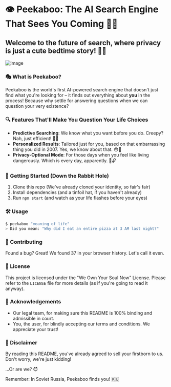 # 👁️ Peekaboo: The AI Search Engine That Sees You Coming 🕵️‍♀️

## Welcome to the future of search, where privacy is just a cute bedtime story! 🛌💤

![image](https://github.com/user-attachments/assets/141fe866-3bbf-4a5a-8bde-601d3ae1371a)


### 🎭 What is Peekaboo?

Peekaboo is the world's first AI-powered search engine that doesn't just find what you're looking for – it finds out everything about **you** in the process! Because why settle for answering questions when we can question your very existence?

### 🔍 Features That'll Make You Question Your Life Choices

- **Predictive Searching**: We know what you want before you do. Creepy? Nah, just efficient! 🧠💨
- **Personalized Results**: Tailored just for you, based on that embarrassing thing you did in 2007. Yes, we know about that. 😳🙈
- **Privacy-Optional Mode**: For those days when you feel like living dangerously. Which is every day, apparently. 🎰🔓

### 🚀 Getting Started (Down the Rabbit Hole)

1. Clone this repo (We've already cloned your identity, so fair's fair)
2. Install dependencies (and a tinfoil hat, if you haven't already)
3. Run `npm start` (and watch as your life flashes before your eyes)

### 🛠️ Usage

```bash
$ peekaboo "meaning of life"
> Did you mean: "Why did I eat an entire pizza at 3 AM last night?"
```

### 🧪 Contributing

Found a bug? Great! We found 37 in your browser history. Let's call it even.

### 📜 License

This project is licensed under the "We Own Your Soul Now" License. Please refer to the `LICENSE` file for more details (as if you're going to read it anyway).

### 🙏 Acknowledgements

- Our legal team, for making sure this README is 100% binding and admissible in court.
- You, the user, for blindly accepting our terms and conditions. We appreciate your trust! 

### 🚨 Disclaimer

By reading this README, you've already agreed to sell your firstborn to us. Don't worry, we're just kidding! 

...Or are we? 😈

Remember: In Soviet Russia, Peekaboo finds you! 🇷🇺
